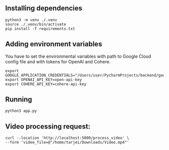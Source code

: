 ## Installing dependencies
```
python3 -m venv ./.venv
source ./.venv/bin/activate
pip install -f requirements.txt
```
## Adding environment variables
You have to set the environmental variables with path to Google Cloud config file and with tokens for OpenAI and Cohere.
```
export GOOGLE_APPLICATION_CREDENTIALS="/Users/user/PycharmProjects/backend/google_keys.json"
export OPENAI_API_KEY=open-api-key
export COHERE_API_KEY=cohere-api-key
```
## Running
```
python3 app.py
```

## Video processing request:
```
curl --location 'http://localhost:5000/process_video' \
--form 'video_file=@"/home/tarjei/Downloads/Video.mp4"'
```
